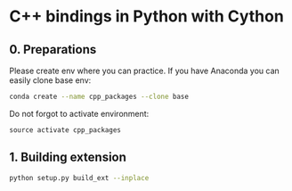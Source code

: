 
# C++ bindings in Python with Cython

## 0. Preparations

Please create env where you can practice. If you have Anaconda you can easily clone base env:

```bash
conda create --name cpp_packages --clone base
```

Do not forgot to activate environment:

```
source activate cpp_packages
```

## 1. Building extension

```bash
python setup.py build_ext --inplace
```

